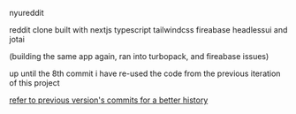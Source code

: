nyureddit

reddit clone built with nextjs typescript tailwindcss fireabase headlessui and jotai

(building the same app again, ran into turbopack, and fireabase issues)

up until the 8th commit i have re-used the code from the previous iteration of this project

[refer to previous version's commits for a better history](https://github.com/nakshatraraghav/purereddit.bak/commits/main)
